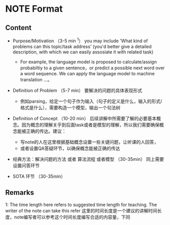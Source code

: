 # NOTE Format
## Content
- Purpose/Motivation （3-5 min <sup>1</sup>）
you may include 'What kind of problems can this topic/task address' (you'd better give a detailed description, with which we can easily assosiate it with related task)
	- For example, the language model is proposed to calculate/assign probabiltiy to a given sentence，or predict a possible next word over a word sequence. We can apply the language model to machine translation ...。

- Definition of Problem （5-7 min）
要解决的问题的具体表现形式
	- 例如parsing，给定一个句子作为输入（句子的定义是什么，输入的形式/格式是什么），需要构造一个模型，输出一个句法树

- Definition of Concept （10-20 min）
后续讲解中所需要了解的必要基本概念。因为概念的理解关乎到后面task或者是模型的理解，所以我们需要确保概念能被正确的传达。建议：
	- 写note的人在这里根据基础概念设置一些关键问题，让听课的人回答，
	- 或者设置QA答疑环节，以确保概念能被正确的传达

- 经典方法：解决问题的方法 或者 算法流程 或者模型 （30-35min）
同上需要设置问答环节

- SOTA 环节 （30-35min）

## Remarks
1: The time length here refers to suggested time length for teaching. The writer of the note can take this refer 这里的时间长度是一个建议的讲解时间长度，note编写者可以参考这个时间长度编写合适的内容量，下同
